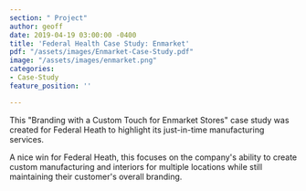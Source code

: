```yaml
---
section: " Project"
author: geoff
date: 2019-04-19 03:00:00 -0400
title: 'Federal Health Case Study: Enmarket'
pdf: "/assets/images/Enmarket-Case-Study.pdf"
image: "/assets/images/enmarket.png"
categories:
- Case-Study
feature_position: ''

---
```

This "Branding with a Custom Touch for Enmarket Stores" case study was created for Federal Heath to highlight its just-in-time manufacturing services.

A nice win for Federal Heath, this focuses on the company's ability to create custom manufacturing and interiors for multiple locations while still maintaining their customer's overall branding.